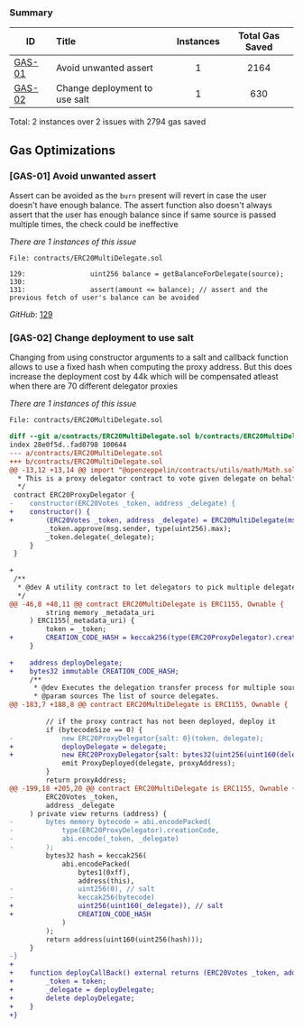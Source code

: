 ### Summary

|ID|Title|Instances|Total Gas Saved|
|-|:-|:-:|:-:|
| [GAS-01](#gas-01-avoid-unwanted-assert)| Avoid unwanted assert | 1 | 2164 |
| [GAS-02](#gas-02-change-deployment-to-use-salt)| Change deployment to use salt | 1 | 630 |


Total: 2 instances over 2 issues with 2794 gas saved

## Gas Optimizations

### [GAS-01] Avoid unwanted assert
Assert can be avoided as the `burn` present will revert in case the user doesn't have enough balance. The assert function also doesn't always assert that the user has enough balance since if same source is passed multiple times, the check could be ineffective

*There are 1 instances of this issue*

```solidity
File: contracts/ERC20MultiDelegate.sol

129:                uint256 balance = getBalanceForDelegate(source);
130:        
131:                assert(amount <= balance); // assert and the previous fetch of user's balance can be avoided

```

*GitHub*: [129](https://github.com/code-423n4/2023-10-ens/blob/main/contracts/ERC20MultiDelegate.sol#L129-L131)


### [GAS-02] Change deployment to use salt
Changing from using constructor arguments to a salt and callback function allows to use a fixed hash when computing the proxy address. But this does increase the deployment cost by 44k which will be compensated atleast when there are 70 different delegator proxies

*There are 1 instances of this issue*

```diff
File: contracts/ERC20MultiDelegate.sol

diff --git a/contracts/ERC20MultiDelegate.sol b/contracts/ERC20MultiDelegate.sol
index 28e0f5d..fad0798 100644
--- a/contracts/ERC20MultiDelegate.sol
+++ b/contracts/ERC20MultiDelegate.sol
@@ -13,12 +13,14 @@ import "@openzeppelin/contracts/utils/math/Math.sol";
  * This is a proxy delegator contract to vote given delegate on behalf of original delegator
  */
 contract ERC20ProxyDelegator {
-    constructor(ERC20Votes _token, address _delegate) {
+    constructor() {
+        (ERC20Votes _token, address _delegate) = ERC20MultiDelegate(msg.sender).deployCallBack();
         _token.approve(msg.sender, type(uint256).max);
         _token.delegate(_delegate);
     }
 }
 
+
 /**
  * @dev A utility contract to let delegators to pick multiple delegate
  */
@@ -46,8 +48,11 @@ contract ERC20MultiDelegate is ERC1155, Ownable {
         string memory _metadata_uri
     ) ERC1155(_metadata_uri) {
         token = _token;
+        CREATION_CODE_HASH = keccak256(type(ERC20ProxyDelegator).creationCode);    
     }
 
+    address deployDelegate;
+    bytes32 immutable CREATION_CODE_HASH;
     /**
      * @dev Executes the delegation transfer process for multiple source and target delegates.
      * @param sources The list of source delegates.
@@ -183,7 +188,8 @@ contract ERC20MultiDelegate is ERC1155, Ownable {
 
         // if the proxy contract has not been deployed, deploy it
         if (bytecodeSize == 0) {
-            new ERC20ProxyDelegator{salt: 0}(token, delegate);
+            deployDelegate = delegate;
+            new ERC20ProxyDelegator{salt: bytes32(uint256(uint160(delegate)))}();
             emit ProxyDeployed(delegate, proxyAddress);
         }
         return proxyAddress;
@@ -199,18 +205,20 @@ contract ERC20MultiDelegate is ERC1155, Ownable {
         ERC20Votes _token,
         address _delegate
     ) private view returns (address) {
-        bytes memory bytecode = abi.encodePacked(
-            type(ERC20ProxyDelegator).creationCode, 
-            abi.encode(_token, _delegate)
-        );
         bytes32 hash = keccak256(
             abi.encodePacked(
                 bytes1(0xff),
                 address(this),
-                uint256(0), // salt
-                keccak256(bytecode)
+                uint256(uint160(_delegate)), // salt
+                CREATION_CODE_HASH
             )
         );
         return address(uint160(uint256(hash)));
     }
-}
+
+    function deployCallBack() external returns (ERC20Votes _token, address _delegate) {
+        _token = token;
+        _delegate = deployDelegate;
+        delete deployDelegate;
+    }
+}

```